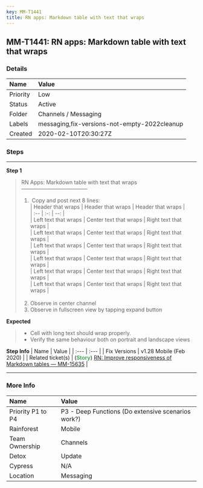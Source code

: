 ```yaml
---
key: MM-T1441
title: RN apps: Markdown table with text that wraps
---
```


## MM-T1441: RN apps: Markdown table with text that wraps

### Details

| Name     | Value                                        |
| :------- | :------------------------------------------- |
| Priority | Low                                          |
| Status   | Active                                       |
| Folder   | Channels / Messaging                         |
| Labels   | messaging,fix-versions-not-empty-2022cleanup |
| Created  | 2020-02-10T20:30:27Z                         |

### Steps

<hr/>

**Step 1**

> <article>RN Apps: Markdown table with text that wraps<br>–––––––––––––––––––––––––<ol><li>&nbsp;Copy and post next 8 lines:<br>| Header that wraps | Header that wraps | Header that wraps |<br>| :-- | :-: | --: |<br>| Left text that wraps | Center text that wraps | Right text that wraps |<br>| Left text that wraps | Center text that wraps | Right text that wraps |<br>| Left text that wraps | Center text that wraps | Right text that wraps |<br>| Left text that wraps | Center text that wraps | Right text that wraps |<br>| Left text that wraps | Center text that wraps | Right text that wraps |<br>| Left text that wraps | Center text that wraps | Right text that wraps |<br><br></li><li>Observe in center channel</li><li>Observe in fullscreen view by tapping expand button</li></ol></article>

**Expected**

> <article><ul><li>Cell with long text should wrap properly.</li><li>Verify the same behaviour both on portrait and landscape views</li></ul></article>

**Step Info**
| Name | Value |
| :--- | :--- |
| Fix Versions | v1.28 Mobile (Feb 2020) |
| Related ticket(s) | (<strong><span style="color: rgb(65, 168, 95);">Story</span></strong>) <a href="https://mattermost.atlassian.net/browse/MM-15635" rel="noopener noreferrer" target="_blank">RN: Improve responsiveness of Markdown tables — MM-15635</a> |

<hr/>

### More Info

| Name              | Value                                              |
| :---------------- | :------------------------------------------------- |
| Priority P1 to P4 | P3 - Deep Functions (Do extensive scenarios work?) |
| Rainforest        | Mobile                                             |
| Team Ownership    | Channels                                           |
| Detox             | Update                                             |
| Cypress           | N/A                                                |
| Location          | Messaging                                          |
